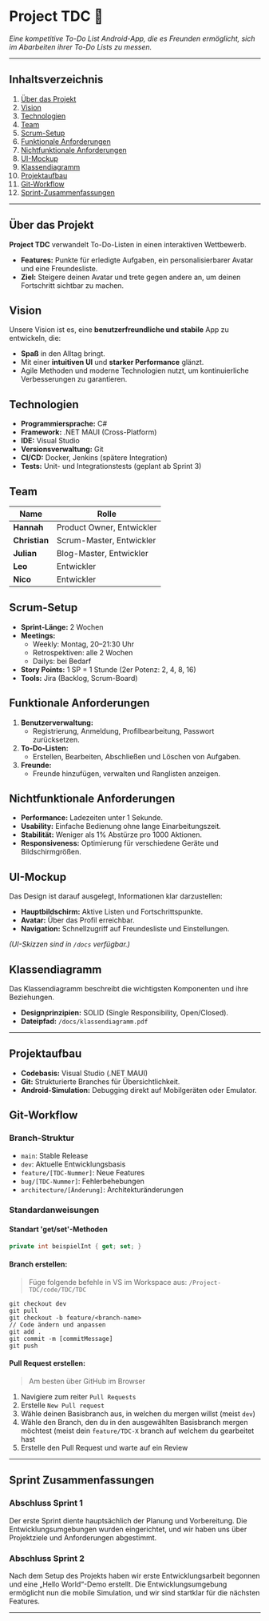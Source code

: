 # **Project TDC 📝**  
*Eine kompetitive To-Do List Android-App, die es Freunden ermöglicht, sich im Abarbeiten ihrer To-Do Lists zu messen.*  

---

## **Inhaltsverzeichnis**  
1. [Über das Projekt](#über-das-projekt)  
2. [Vision](#vision)  
3. [Technologien](#technologien)  
4. [Team](#team)  
5. [Scrum-Setup](#scrum-setup)  
6. [Funktionale Anforderungen](#funktionale-anforderungen)  
7. [Nichtfunktionale Anforderungen](#nichtfunktionale-anforderungen)  
8. [UI-Mockup](#ui-mockup)  
9. [Klassendiagramm](#klassendiagramm)  
10. [Projektaufbau](#projektaufbau)  
11. [Git-Workflow](#git-workflow)  
12. [Sprint-Zusammenfassungen](#sprint-zusammenfassungen)  

---

## **Über das Projekt**  
**Project TDC** verwandelt To-Do-Listen in einen interaktiven Wettbewerb.  
- **Features:** Punkte für erledigte Aufgaben, ein personalisierbarer Avatar und eine Freundesliste.  
- **Ziel:** Steigere deinen Avatar und trete gegen andere an, um deinen Fortschritt sichtbar zu machen.  



## **Vision**  
Unsere Vision ist es, eine **benutzerfreundliche und stabile** App zu entwickeln, die:  
- **Spaß** in den Alltag bringt.  
- Mit einer **intuitiven UI** und **starker Performance** glänzt.  
- Agile Methoden und moderne Technologien nutzt, um kontinuierliche Verbesserungen zu garantieren.  



## **Technologien**  
- **Programmiersprache:** C#  
- **Framework:** .NET MAUI (Cross-Platform)  
- **IDE:** Visual Studio  
- **Versionsverwaltung:** Git  
- **CI/CD:** Docker, Jenkins (spätere Integration)  
- **Tests:** Unit- und Integrationstests (geplant ab Sprint 3)  



## **Team**  
| Name         | Rolle                  |  
|--------------|------------------------|  
| **Hannah**   | Product Owner, Entwickler |  
| **Christian**| Scrum-Master, Entwickler |  
| **Julian**   | Blog-Master, Entwickler  |  
| **Leo**      | Entwickler              |  
| **Nico**     | Entwickler              |  



## **Scrum-Setup**  
- **Sprint-Länge:** 2 Wochen  
- **Meetings:**  
  - Weekly: Montag, 20–21:30 Uhr  
  - Retrospektiven: alle 2 Wochen  
  - Dailys: bei Bedarf  
- **Story Points:** 1 SP = 1 Stunde (2er Potenz: 2, 4, 8, 16)  
- **Tools:** Jira (Backlog, Scrum-Board)  



## **Funktionale Anforderungen**  
1. **Benutzerverwaltung:**  
   - Registrierung, Anmeldung, Profilbearbeitung, Passwort zurücksetzen.  
2. **To-Do-Listen:**  
   - Erstellen, Bearbeiten, Abschließen und Löschen von Aufgaben.  
3. **Freunde:**  
   - Freunde hinzufügen, verwalten und Ranglisten anzeigen.  



## **Nichtfunktionale Anforderungen**  
- **Performance:** Ladezeiten unter 1 Sekunde.  
- **Usability:** Einfache Bedienung ohne lange Einarbeitungszeit.  
- **Stabilität:** Weniger als 1% Abstürze pro 1000 Aktionen.  
- **Responsiveness:** Optimierung für verschiedene Geräte und Bildschirmgrößen.  



## **UI-Mockup**  
Das Design ist darauf ausgelegt, Informationen klar darzustellen:  
- **Hauptbildschirm:** Aktive Listen und Fortschrittspunkte.  
- **Avatar:** Über das Profil erreichbar.  
- **Navigation:** Schnellzugriff auf Freundesliste und Einstellungen.  

*(UI-Skizzen sind in `/docs` verfügbar.)*  



## **Klassendiagramm**  
Das Klassendiagramm beschreibt die wichtigsten Komponenten und ihre Beziehungen.  
- **Designprinzipien:** SOLID (Single Responsibility, Open/Closed).  
- **Dateipfad:** `/docs/klassendiagramm.pdf`  

---
## **Projektaufbau**  
- **Codebasis:** Visual Studio (.NET MAUI)  
- **Git:** Strukturierte Branches für Übersichtlichkeit.  
- **Android-Simulation:** Debugging direkt auf Mobilgeräten oder Emulator.  



## **Git-Workflow**  
### **Branch-Struktur**  
- `main`: Stable Release  
- `dev`: Aktuelle Entwicklungsbasis  
- `feature/[TDC-Nummer]`: Neue Features  
- `bug/[TDC-Nummer]`: Fehlerbehebungen  
- `architecture/[Änderung]`: Architekturänderungen  

### **Standardanweisungen**
#### **Standart 'get/set'-Methoden**
```C#
private int beispielInt { get; set; }
```
#### **Branch erstellen:** 
>Füge folgende befehle in VS im Workspace aus: `/Project-TDC/code/TDC/TDC`
```git
git checkout dev
git pull  
git checkout -b feature/<branch-name>
// Code ändern und anpassen
git add .
git commit -m [commitMessage]
git push
```
#### **Pull Request erstellen:**
>Am besten über GitHub im Browser
1. Navigiere zum reiter `Pull Requests`
2. Erstelle `New Pull request`
3. Wähle deinen Basisbranch aus, in welchen du mergen willst (meist `dev`)
4. Wähle den Branch, den du in den ausgewählten Basisbranch mergen möchtest (meist dein `feature/TDC-X` branch auf welchem du gearbeitet hast
5. Erstelle den Pull Request und warte auf ein Review

---

## Sprint Zusammenfassungen
### Abschluss Sprint 1
Der erste Sprint diente hauptsächlich der Planung und Vorbereitung. Die Entwicklungsumgebungen wurden eingerichtet, und wir haben uns über Projektziele und Anforderungen abgestimmt.

### Abschluss Sprint 2
Nach dem Setup des Projekts haben wir erste Entwicklungsarbeit begonnen und eine „Hello World“-Demo erstellt. Die Entwicklungsumgebung ermöglicht nun die mobile Simulation, und wir sind startklar für die nächsten Features.

---

